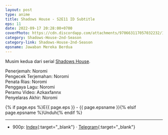 ```yaml
---
layout: post
type: anime
title: Shadows House - S2E11 ID Subtitle
eps: 11
date: 2022-09-17 20:28:00+0700
coverPhoto: https://cdn.discordapp.com/attachments/970663117057032232/1020687155196088370/mpv-shot0140.jpg
category: Shadows-House-2nd-Season
category-link: Shadows-House-2nd-Season
epsname: Jawaban Mereka Berdua
---
```


Musim kedua dari serial [Shadows House](https://a-1fansub.github.io/Shadows-House-Paketan).

Penerjemah: Noromi<br>
Pengecek Terjemahan: Noromi<br>
Penata Rias: Noromi<br>
Penggaya Lagu: Noromi<br>
Peramu Video: Azkaxfannx<br>
Penyelaras Akhir: Noromi<br>

{% if page.eps %}E{{ page.eps }} - {{ page.epsname }}{% elsif page.epsname %}Unduh{% endif %}

---
- 900p: [Index](https://proyek.a-1ddl.workers.dev/0:/Musim%20Panas%202022/%5BWEB%5D/%5BA-1%5D%20Shadows%20House%202nd%20Season%20%5BWEB%5D%5Bx264%20900p%5D%5BAAC%5D/%5BA-1%5D%20Shadows%20House%202nd%20Season%20-%2011%20%5BWEB%5D%5Bx264%20900p%5D%5BAAC%5D%5B2C250D09%5D.mkv){:target="_blank"} &middot; [Telegram](https://t.me/a1fansubweeklies/126){:target="_blank"}
